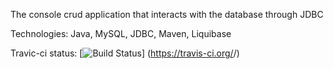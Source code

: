 The console crud application that interacts with the database through JDBC

Technologies: Java, MySQL, JDBC, Maven, Liquibase

Travic-ci status:
[![Build Status](https://travis-ci.org/<VladislavKutsobin>/<CrudDBJavaApplication>.svg?branch=master)]
(https://travis-ci.org/<VladislavKutsobin>/<CrudDBJavaApplication>)